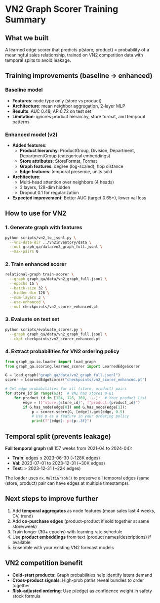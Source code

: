 # VN2 Graph Scorer Training Summary

## What we built

A learned edge scorer that predicts p(store, product) = probability of a meaningful sales relationship, trained on VN2 competition data with temporal splits to avoid leakage.

## Training improvements (baseline → enhanced)

### Baseline model
- **Features**: node type only (store vs product)
- **Architecture**: mean neighbor aggregation, 2-layer MLP
- **Results**: AUC 0.48, AP 0.72 on test set
- **Limitation**: ignores product hierarchy, store format, and temporal patterns

### Enhanced model (v2)
- **Added features**:
  - **Product hierarchy**: ProductGroup, Division, Department, DepartmentGroup (categorical embeddings)
  - **Store attributes**: StoreFormat, Format
  - **Graph features**: degree (log-scaled), hop distance
  - **Edge features**: temporal presence, units sold
- **Architecture**:
  - Multi-head attention over neighbors (4 heads)
  - 3 layers, 128-dim hidden
  - Dropout 0.1 for regularization
- **Expected improvement**: Better AUC (target 0.65+), lower val loss

## How to use for VN2

### 1. Generate graph with features
```bash
python scripts/vn2_to_jsonl.py \
  --vn2-data-dir ../vn2inventory/data \
  --out graph_qa/data/vn2_graph_full.jsonl \
  --max-pairs 0
```

### 2. Train enhanced scorer
```bash
relational-graph train-scorer \
  --graph graph_qa/data/vn2_graph_full.jsonl \
  --epochs 15 \
  --batch-size 32 \
  --hidden-dim 128 \
  --num-layers 3 \
  --use-enhanced \
  --out checkpoints/vn2_scorer_enhanced.pt
```

### 3. Evaluate on test set
```bash
python scripts/evaluate_scorer.py \
  --graph graph_qa/data/vn2_graph_full.jsonl \
  --ckpt checkpoints/vn2_scorer_enhanced.pt
```

### 4. Extract probabilities for VN2 ordering policy
```python
from graph_qa.io.loader import load_graph
from graph_qa.scoring.learned_scorer import LearnedEdgeScorer

G = load_graph("graph_qa/data/vn2_graph_full.jsonl")
scorer = LearnedEdgeScorer("checkpoints/vn2_scorer_enhanced.pt")

# Get edge probabilities for all (store, product) pairs
for store_id in range(62):  # VN2 has stores 0-61
    for product_id in [124, 126, 160, ...]:  # Your product list
        edge = (f"store:{store_id}", f"product:{product_id}")
        if G.has_node(edge[0]) and G.has_node(edge[1]):
            p = scorer.score(G, [edge]).get(edge, 0.5)
            # Use p as a feature in your ordering policy
            print(f"{edge}: p={p:.3f}")
```

## Temporal split (prevents leakage)

**Full temporal graph** (all 157 weeks from 2021-04 to 2024-04):
- **Train**: edges ≤ 2023-06-30 (~128K edges)
- **Val**: 2023-07-01 to 2023-12-31 (~30K edges)
- **Test**: > 2023-12-31 (~22K edges)

The loader uses `nx.MultiGraph()` to preserve all temporal edges (same (store, product) pair can have edges at multiple timestamps).

## Next steps to improve further
1. Add **temporal aggregates** as node features (mean sales last 4 weeks, CV, trend)
2. Add **co-purchase edges** (product–product if sold together at same store/week)
3. Train longer (30+ epochs) with learning rate schedule
4. Use **product embeddings** from text (product names/descriptions) if available
5. Ensemble with your existing VN2 forecast models

## VN2 competition benefit
- **Cold-start products**: Graph probabilities help identify latent demand
- **Cross-product signals**: High-prob paths reveal bundles to order together
- **Risk-adjusted ordering**: Use p(edge) as confidence weight in safety stock formula


